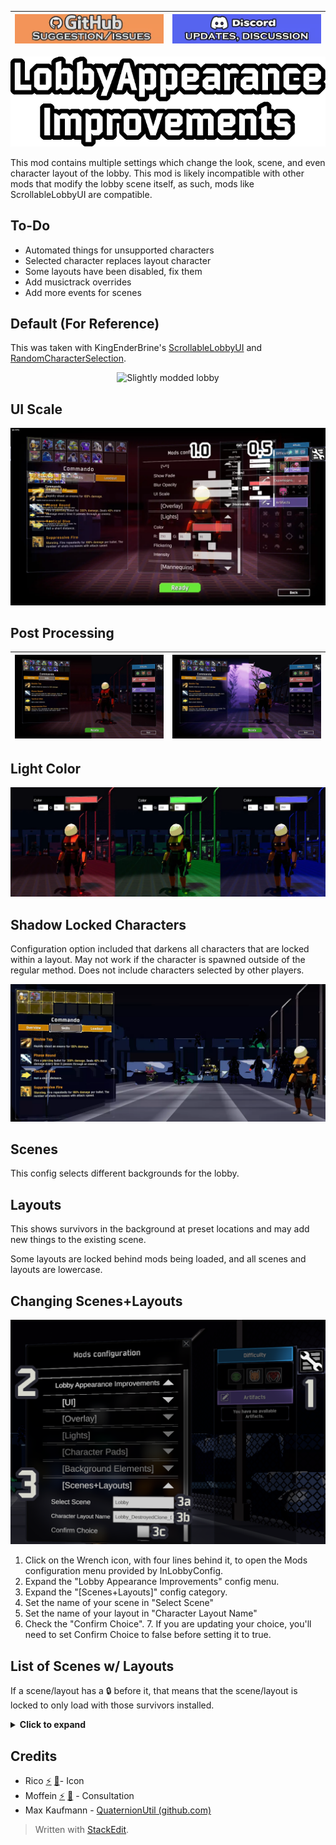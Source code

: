 | [![github issues/request link](https://raw.githubusercontent.com/DestroyedClone/PoseHelper/master/PoseHelper/github_link.webp)](https://github.com/DestroyedClone/LobbyAppearanceImprovements/issues) | [![discord invite](https://raw.githubusercontent.com/DestroyedClone/PoseHelper/master/PoseHelper/discord_link.webp)](https://discord.gg/DpHu3qXMHK) |
|--|--|

<p align="center">
<img src="https://github.com/DestroyedClone/LobbyAppearanceImprovements/raw/master/readme/Banner.webp" alt="Lobby Appearance Improvements"/>
</p>

This mod contains multiple settings which change the look, scene, and even character layout of the lobby.
This mod is likely incompatible with other mods that modify the lobby scene itself, as such, mods like ScrollableLobbyUI are compatible.

## To-Do
* Automated things for unsupported characters
* Selected character replaces layout character
* Some layouts have been disabled, fix them
* Add musictrack overrides
* Add more events for scenes

## Default (For Reference)
This was taken with KingEnderBrine's [ScrollableLobbyUI](https://thunderstore.io/package/KingEnderBrine/ScrollableLobbyUI/) and [RandomCharacterSelection](https://thunderstore.io/package/KingEnderBrine/RandomCharacterSelection/).

<p align="center">
<img src="https://i.imgur.com/7XRPDYu.png" alt="Slightly modded lobby" width="800" height="400"/>
</p>

## UI Scale
![enter image description here](https://github.com/DestroyedClone/LobbyAppearanceImprovements/raw/master/readme/UIScale.webp)

## Post Processing
| ![enter image description here](https://raw.githubusercontent.com/DestroyedClone/LobbyAppearanceImprovements/master/readme/PostProcessing_Lobby.webp) | ![enter image description here](https://raw.githubusercontent.com/DestroyedClone/LobbyAppearanceImprovements/master/readme/PostProcessing_LobbyVoid.webp) |
|--|--|

## Light Color
![enter image description here](https://raw.githubusercontent.com/DestroyedClone/LobbyAppearanceImprovements/master/readme/LightColor_R_G_B.webp)


## Shadow Locked Characters
Configuration option included that darkens all characters that are locked within a layout. May not work if the character is spawned outside of the regular method. Does not include characters selected by other players.

![enter image description here](https://raw.githubusercontent.com/DestroyedClone/LobbyAppearanceImprovements/master/readme/notunlocked.webp)
## Scenes
This config selects different backgrounds for the lobby.

## Layouts

This shows survivors in the background at preset locations and may add new things to the existing scene.

Some layouts are locked behind mods being loaded, and all scenes and layouts are lowercase.

## Changing Scenes+Layouts
![](https://raw.githubusercontent.com/DestroyedClone/LobbyAppearanceImprovements/master/readme/tutorial.webp)

1. Click on the Wrench icon, with four lines behind it, to open the Mods configuration menu provided by InLobbyConfig.
2. Expand the "Lobby Appearance Improvements" config menu.
3. Expand the "[Scenes+Layouts]" config category.
4. Set the name of your scene in "Select Scene"
5. Set the name of your layout in "Character Layout Name"
6. Check the "Confirm Choice".
	7. If you are updating your choice, you'll need to set Confirm Choice to false before setting it to true.

## List of Scenes w/ Layouts
 If a scene/layout has a 🔒 before it, that means that the scene/layout is locked to only load with those survivors installed.
 <details> <summary><b>Click to expand</b></summary>
 
| Scene/Layout | Note | Image |
|:--:|--|:--:|
| ancientloft |  | ![Preview](https://github.com/DestroyedClone/LobbyAppearanceImprovements/raw/master/readme/Scenes/ancientloft.webp) |
| arena |  | ![Preview](https://github.com/DestroyedClone/LobbyAppearanceImprovements/raw/master/readme/Scenes/arena.webp) |
| artifactworld |  | ![Preview](https://github.com/DestroyedClone/LobbyAppearanceImprovements/raw/master/readme/Scenes/artifactworld.webp) |
| blackbeach |  | ![Preview](https://github.com/DestroyedClone/LobbyAppearanceImprovements/raw/master/readme/Scenes/blackbeach.webp) |
| captainshelm | captainshelm_default | ![Preview](https://github.com/DestroyedClone/LobbyAppearanceImprovements/raw/master/readme/Scenes/captainshelm.webp) |
| dampcave |  | ![Preview](https://github.com/DestroyedClone/LobbyAppearanceImprovements/raw/master/readme/Scenes/dampcave.webp) |
| foggyswamp |  | ![Preview](https://github.com/DestroyedClone/LobbyAppearanceImprovements/raw/master/readme/Scenes/foggyswamp.webp) |
| frozenwall |  | ![Preview](https://github.com/DestroyedClone/LobbyAppearanceImprovements/raw/master/readme/Scenes/frozenwall.webp) |
| goldshores |  | ![Preview](https://github.com/DestroyedClone/LobbyAppearanceImprovements/raw/master/readme/Scenes/goldshores.webp) |
| golemplains |  | ![Preview](https://github.com/DestroyedClone/LobbyAppearanceImprovements/raw/master/readme/Scenes/golemplains.webp) |
| goolake |  | ![Preview](https://github.com/DestroyedClone/LobbyAppearanceImprovements/raw/master/readme/Scenes/goolake.webp) |
| limbo |  | ![Preview](https://github.com/DestroyedClone/LobbyAppearanceImprovements/raw/master/readme/Scenes/limbo.webp) |
| lobby |  | ![Preview](https://github.com/DestroyedClone/LobbyAppearanceImprovements/raw/master/readme/Scenes/lobby.webp) |
| lobby | lobby_ror2 | ![Preview](https://github.com/DestroyedClone/LobbyAppearanceImprovements/raw/master/readme/Scenes/lobby_ror2.webp) |
| lobbyvoid |  | ![Preview](https://github.com/DestroyedClone/LobbyAppearanceImprovements/raw/master/readme/Scenes/lobbyvoid.webp) |
| moon |  | ![Preview](https://github.com/DestroyedClone/LobbyAppearanceImprovements/raw/master/readme/Scenes/moon.webp) |
| moon | moon_default | ![Preview](https://github.com/DestroyedClone/LobbyAppearanceImprovements/raw/master/readme/Scenes/moon_default.webp) |
| moon | moon_paladinonly | ![Preview](https://github.com/DestroyedClone/LobbyAppearanceImprovements/raw/master/readme/Scenes/moon_paladinonly.webp) |
| mysteryspace |  | ![Preview](https://github.com/DestroyedClone/LobbyAppearanceImprovements/raw/master/readme/Scenes/mysteryspace.webp) |
| rootjungle |  | ![Preview](https://github.com/DestroyedClone/LobbyAppearanceImprovements/raw/master/readme/Scenes/rootjungle.webp) |
| shipgraveyard |  | ![Preview](https://github.com/DestroyedClone/LobbyAppearanceImprovements/raw/master/readme/Scenes/shipgraveyard.webp) |
| skymeadow |  | ![Preview](https://github.com/DestroyedClone/LobbyAppearanceImprovements/raw/master/readme/Scenes/skymeadow.webp) |
| snowyforest |  | ![Preview](https://github.com/DestroyedClone/LobbyAppearanceImprovements/raw/master/readme/Scenes/snowyforest.webp) |
| sulfurpools |  | ![Preview](https://github.com/DestroyedClone/LobbyAppearanceImprovements/raw/master/readme/Scenes/sulfurpools.webp) |
| voidoceanfloor |  | ![Preview](https://github.com/DestroyedClone/LobbyAppearanceImprovements/raw/master/readme/Scenes/voidoceanfloor.webp) |
| voidraid |  | ![Preview](https://github.com/DestroyedClone/LobbyAppearanceImprovements/raw/master/readme/Scenes/voidraid.webp) |
| voidstage |  | ![Preview](https://github.com/DestroyedClone/LobbyAppearanceImprovements/raw/master/readme/Scenes/voidstage.webp) |
| wispgraveyard |  | ![Preview](https://github.com/DestroyedClone/LobbyAppearanceImprovements/raw/master/readme/Scenes/wispgraveyard.webp) |

</details>

## Credits

 - Rico [⚡](https://thunderstore.io/package/Rico/) [🐙](https://github.com/RicoValdezio)- Icon
- Moffein [⚡](https://thunderstore.io/package/Moffein/) [🐙](https://github.com/Moffein) - Consultation
- Max Kaufmann - [QuaternionUtil (github.com)](https://gist.github.com/maxattack/4c7b4de00f5c1b95a33b)



> Written with [StackEdit](https://stackedit.io/).
